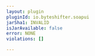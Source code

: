 ```yaml
---
layout: plugin
pluginId: io.byteshifter.soapui
jarSha1: INVALID
isJarAvailable: false
error: NONE
violations: []

---
```

